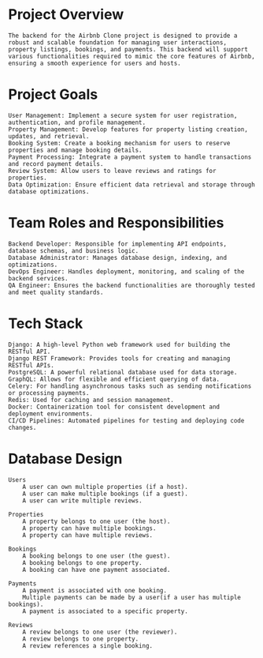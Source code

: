 # Project Overview
    The backend for the Airbnb Clone project is designed to provide a robust and scalable foundation for managing user interactions, property listings, bookings, and payments. This backend will support various functionalities required to mimic the core features of Airbnb, ensuring a smooth experience for users and hosts.

# Project Goals
    User Management: Implement a secure system for user registration, authentication, and profile management.
    Property Management: Develop features for property listing creation, updates, and retrieval.
    Booking System: Create a booking mechanism for users to reserve properties and manage booking details.
    Payment Processing: Integrate a payment system to handle transactions and record payment details.
    Review System: Allow users to leave reviews and ratings for properties.
    Data Optimization: Ensure efficient data retrieval and storage through database optimizations.

# Team Roles and Responsibilities

    Backend Developer: Responsible for implementing API endpoints, database schemas, and business logic.
    Database Administrator: Manages database design, indexing, and optimizations.
    DevOps Engineer: Handles deployment, monitoring, and scaling of the backend services.
    QA Engineer: Ensures the backend functionalities are thoroughly tested and meet quality standards.


# Tech Stack

    Django: A high-level Python web framework used for building the RESTful API.
    Django REST Framework: Provides tools for creating and managing RESTful APIs.
    PostgreSQL: A powerful relational database used for data storage.
    GraphQL: Allows for flexible and efficient querying of data.
    Celery: For handling asynchronous tasks such as sending notifications or processing payments.
    Redis: Used for caching and session management.
    Docker: Containerization tool for consistent development and deployment environments.
    CI/CD Pipelines: Automated pipelines for testing and deploying code changes.

# Database Design

    Users
        A user can own multiple properties (if a host).
        A user can make multiple bookings (if a guest).
        A user can write multiple reviews.

    Properties
        A property belongs to one user (the host).
        A property can have multiple bookings.
        A property can have multiple reviews.

    Bookings
        A booking belongs to one user (the guest).
        A booking belongs to one property.
        A booking can have one payment associated.

    Payments
        A payment is associated with one booking.
        Multiple payments can be made by a user(if a user has multiple bookings).
        A payment is associated to a specific property.

    Reviews
        A review belongs to one user (the reviewer).
        A review belongs to one property.
        A review references a single booking.
        

